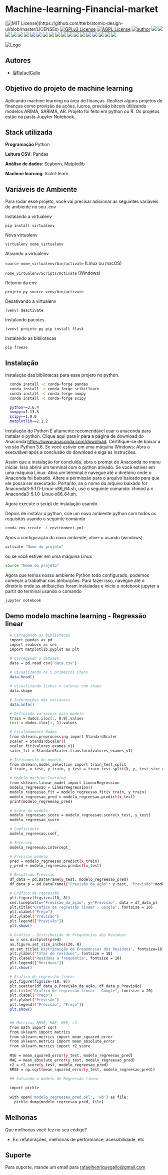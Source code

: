 # Machine-learning-Financial-market



[![MIT License](https://img.shields.io/apm/l/atomic-design-ui.svg?)](https://github.com/tterb/atomic-design-ui/blob/master/LICENSEs)
[![GPLv3 License](https://img.shields.io/badge/License-GPL%20v3-yellow.svg)](https://opensource.org/licenses/)
[![AGPL License](https://img.shields.io/badge/license-AGPL-blue.svg)](http://www.gnu.org/licenses/agpl-3.0)
[![author](https://img.shields.io/badge/author-RafaelGallo-red.svg)](https://github.com/RafaelGallo?tab=repositories) 
[![](https://img.shields.io/badge/python-3.7+-blue.svg)](https://www.python.org/downloads/release/python-374/) 
[![](https://img.shields.io/badge/R-3.6.0-red.svg)](https://www.r-project.org/)
[![](https://img.shields.io/badge/ggplot2-white.svg)](https://ggplot2.tidyverse.org/)
[![](https://img.shields.io/badge/dplyr-blue.svg)](https://dplyr.tidyverse.org/)
[![](https://img.shields.io/badge/readr-green.svg)](https://readr.tidyverse.org/)
[![](https://img.shields.io/badge/ggvis-black.svg)](https://ggvis.tidyverse.org/)
[![](https://img.shields.io/badge/Shiny-red.svg)](https://shiny.tidyverse.org/)
[![](https://img.shields.io/badge/plotly-green.svg)](https://plotly.com/)
[![](https://img.shields.io/badge/XGBoost-red.svg)](https://xgboost.readthedocs.io/en/stable/#)
[![](https://img.shields.io/badge/Tensorflow-orange.svg)](https://powerbi.microsoft.com/pt-br/)
[![](https://img.shields.io/badge/Keras-red.svg)](https://powerbi.microsoft.com/pt-br/)
[![](https://img.shields.io/badge/CUDA-gree.svg)](https://powerbi.microsoft.com/pt-br/)
[![](https://img.shields.io/badge/Caret-orange.svg)](https://caret.tidyverse.org/)
[![](https://img.shields.io/badge/Pandas-blue.svg)](https://pandas.pydata.org/) 
[![](https://img.shields.io/badge/Matplotlib-blue.svg)](https://matplotlib.org/)
[![](https://img.shields.io/badge/Seaborn-green.svg)](https://seaborn.pydata.org/)
[![](https://img.shields.io/badge/Matplotlib-orange.svg)](https://scikit-learn.org/stable/) 
[![](https://img.shields.io/badge/Scikit_Learn-green.svg)](https://scikit-learn.org/stable/)
[![](https://img.shields.io/badge/Numpy-white.svg)](https://numpy.org/)
[![](https://img.shields.io/badge/PowerBI-red.svg)](https://powerbi.microsoft.com/pt-br/)

![Logo](https://as2.ftcdn.net/v2/jpg/04/22/23/87/1000_F_422238712_Z2cdkhDgaLBqBkrvp5l0fyNtIlqhbzX0.jpg)


## Autores

- [@RafaelGallo](https://www.github.com/rafaelgallo)


## Objetivo do projeto de machine learning

Aplicando machine learning na área de finanças. Realizei alguns projetos de finanças como provisão de ações, lucros, previsão bitcoin útilizando modelos ARIMA, SARIMA, AR.
Projeto foi feito em python ou R.
Os projetos estão na pasta Jupyter Notebook. 


## Stack utilizada

**Programação** Python

**Leitura CSV**: Pandas

**Análise de dados**: Seaborn, Matplotlib

**Machine learning**: Scikit-learn





## Variáveis de Ambiente

Para rodar esse projeto, você vai precisar adicionar as seguintes variáveis de ambiente no seu .env

Instalando a virtualenv

`pip install virtualenv`

Nova virtualenv

`virtualenv nome_virtualenv`

Ativando a virtualenv

`source nome_virtualenv/bin/activate` (Linux ou macOS)

`nome_virtualenv/Scripts/Activate` (Windows)

Retorno da env

`projeto_py source venv/bin/activate` 

Desativando a virtualenv

`(venv) deactivate` 

Instalando pacotes

`(venv) projeto_py pip install flask`

Instalando as bibliotecas

`pip freeze`


## Instalação

Instalação das bibliotecas para esse projeto no python.

```bash
  conda install -c conda-forge pandas 
  conda install -c conda-forge scikitlearn
  conda install -c conda-forge numpy
  conda install -c conda-forge scipy

  python==3.6.4
  numpy==1.13.3
  scipy==1.0.0
  matplotlib==2.1.2
```
Instalação do Python É altamente recomendável usar o anaconda para instalar o python. Clique aqui para ir para a página de download do Anaconda https://www.anaconda.com/download. Certifique-se de baixar a versão Python 3.6. Se você estiver em uma máquina Windows: Abra o executável após a conclusão do download e siga as instruções. 

Assim que a instalação for concluída, abra o prompt do Anaconda no menu iniciar. Isso abrirá um terminal com o python ativado. Se você estiver em uma máquina Linux: Abra um terminal e navegue até o diretório onde o Anaconda foi baixado. 
Altere a permissão para o arquivo baixado para que ele possa ser executado. Portanto, se o nome do arquivo baixado for Anaconda3-5.1.0-Linux-x86_64.sh, use o seguinte comando: chmod a x Anaconda3-5.1.0-Linux-x86_64.sh.

Agora execute o script de instalação usando.


Depois de instalar o python, crie um novo ambiente python com todos os requisitos usando o seguinte comando

```bash
conda env create -f environment.yml
```
Após a configuração do novo ambiente, ative-o usando (windows)
```bash
activate "Nome do projeto"
```
ou se você estiver em uma máquina Linux
```bash
source "Nome do projeto" 
```
Agora que temos nosso ambiente Python todo configurado, podemos começar a trabalhar nas atribuições. Para fazer isso, navegue até o diretório onde as atribuições foram instaladas e inicie o notebook jupyter a partir do terminal usando o comando
```bash
jupyter notebook
```
    
## Demo modelo machine learning - Regressão linear

```bash
  # Carregando as bibliotecas 
  import pandas as pd
  import seaborn as sns
  import matplotlib.pyplot as plt

  # Carregando o dataset
  data = pd.read_csv("data.csv")
  
  # Visualizando os 5 primeiros itens
  data.head()

  # visualizando linhas e colunas com shape
  data.shape

  # Informações das variaveis
  data.info()

  # Definindo variaveis para modelo
  train = dados.iloc[:, 0:8].values
  test = dados.iloc[:, 1].values

  # Escalonamento dados
  from sklearn.preprocessing import StandardScaler
  scaler = StandardScaler()
  scaler.fit(valores_exames_v1)
  saler_fit = StandardScaler.transform(valores_exames_v1)

  # Treinamento do modelo
  from sklearn.model_selection import train_test_split
  X_train, x_test, y_train, y_test = train_test_split(X, y, test_size = 0.2)

  # Modelo machine learning
  from sklearn.linear_model import LinearRegression
  modelo_regreesao = LinearRegression()
  modelo_regreesao_fit = modelo_regreesao.fit(x_train, y_train)
  modelo_regreesao_pred = modelo_regreesao.predict(x_test)
  print(modelo_regreesao_pred)

  # Score do modelo
  modelo_regreesao_score = modelo_regreesao.score(x_test, y_test)
  modelo_regreesao_score 

  # Coeficiente
  modelo_regreesao.coef_

  # Intercep
  modelo_regreesao.intercept_

  # Previsão modelo
  pred = modelo_regreesao.predict(x_train)
  y_pred = modelo_regreesao.predict(x_test)

  # Resultado Previsão
  df_data = pd.DataFrame(y_test, modelo_regreesao_pred)
  df_data_p = pd.DataFrame({"Previsão_da_ação": y_test, "Previsão":modelo_regreesao_pred})

  # Gráfico da regressão 
  plt.figure(figsize=(18, 8))
  sns.lineplot(x="Previsão_da_ação", y="Previsão", data = df_data_p)
  plt.title("Grafico de regressão linear - Google", fontsize = 20)
  plt.xlabel("Preço")
  plt.ylabel("Previsão")
  plt.legend(["Previsão"])
  plt.show()

  # Gráfico - Distribuição de Frequências dos Resíduos
  ax = sns.distplot(pred)
  ax.figure.set_size_inches(20, 8)
  ax.set_title('Distribuição de Frequências dos Resíduos', fontsize=18)
  plt.ylabel("Total de resíduos", fontsize = 18)
  plt.xlabel("Resíduos a frequência", fontsize = 18)
  plt.legend(["Resíduos"])
  plt.show()

  # Grafico de regressão linear
  plt.figure(figsize=(18, 8))
  plt.scatter(df_data_p.Previsão_da_ação, df_data_p.Previsão)
  plt.title("Grafico de regressão linear - Google", fontsize = 20)
  plt.xlabel("Preço")
  plt.ylabel("Previsão")
  plt.legend(["Previsão", "Preço"])
  plt.show()


  ## Metricas RMSE, MAE, MSE, r2
  from math import sqrt
  from sklearn import metrics
  from sklearn.metrics import mean_squared_error
  from sklearn.metrics import mean_absolute_error
  from sklearn.metrics import r2_score
  
  MSE = mean_squared_error(y_test, modelo_regreesao_pred)
  MAE = mean_absolute_error(y_test, modelo_regreesao_pred)
  r2 = r2_score(y_test, modelo_regreesao_pred)
  RMSE = np.sqrt(mean_squared_error(y_test, modelo_regreesao_pred))

  ## Salvando o modelo de Regressão linear
  
  import pickle
  
  with open('modelo_regreesao_pred.pkl', 'wb') as file:
    pickle.dump(modelo_regreesao_pred, file)


```


## Melhorias

Que melhorias você fez no seu código? 
- Ex: refatorações, melhorias de performance, acessibilidade, etc


## Suporte

Para suporte, mande um email para rafaelhenriquegallo@gmail.com


